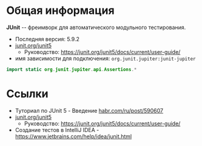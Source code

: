 # Общая информация 
**JUnit** -- фреимворк для автоматического модульного тестирования.
- Последняя версия: 5.9.2
- [junit.org/junit5](https://junit.org/junit5/)
  - Руководство: https://junit.org/junit5/docs/current/user-guide/
- имя зависимости для подключения: `org.junit.jupiter:junit-jupiter`


```Java
import static org.junit.jupiter.api.Assertions.*

```

# Ссылки
- Туториал по JUnit 5  - Введение [habr.com/ru/post/590607](https://habr.com/ru/post/590607)
- [junit.org/junit5](https://junit.org/junit5/)
  - Руководство: https://junit.org/junit5/docs/current/user-guide/
- Создание тестов в IntelliJ IDEA - https://www.jetbrains.com/help/idea/junit.html
